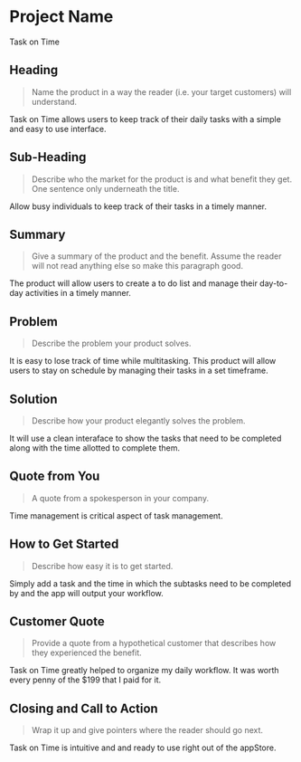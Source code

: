   # Project Name #
  Task on Time

<!-- 
> This material was originally posted [here](http://www.quora.com/What-is-Amazons-approach-to-product-development-and-product-management). It is reproduced here for posterities sake.

There is an approach called "working backwards" that is widely used at Amazon. They work backwards from the customer, rather than starting with an idea for a product and trying to bolt customers onto it. While working backwards can be applied to any specific product decision, using this approach is especially important when developing new products or features.

For new initiatives a product manager typically starts by writing an internal press release announcing the finished product. The target audience for the press release is the new/updated product's customers, which can be retail customers or internal users of a tool or technology. Internal press releases are centered around the customer problem, how current solutions (internal or external) fail, and how the new product will blow away existing solutions.

If the benefits listed don't sound very interesting or exciting to customers, then perhaps they're not (and shouldn't be built). Instead, the product manager should keep iterating on the press release until they've come up with benefits that actually sound like benefits. Iterating on a press release is a lot less expensive than iterating on the product itself (and quicker!).

If the press release is more than a page and a half, it is probably too long. Keep it simple. 3-4 sentences for most paragraphs. Cut out the fat. Don't make it into a spec. You can accompany the press release with a FAQ that answers all of the other business or execution questions so the press release can stay focused on what the customer gets. My rule of thumb is that if the press release is hard to write, then the product is probably going to suck. Keep working at it until the outline for each paragraph flows. 

Oh, and I also like to write press-releases in what I call "Oprah-speak" for mainstream consumer products. Imagine you're sitting on Oprah's couch and have just explained the product to her, and then you listen as she explains it to her audience. That's "Oprah-speak", not "Geek-speak".

Once the project moves into development, the press release can be used as a touchstone; a guiding light. The product team can ask themselves, "Are we building what is in the press release?" If they find they're spending time building things that aren't in the press release (overbuilding), they need to ask themselves why. This keeps product development focused on achieving the customer benefits and not building extraneous stuff that takes longer to build, takes resources to maintain, and doesn't provide real customer benefit (at least not enough to warrant inclusion in the press release).
 -->
 
## Heading ##
  > Name the product in a way the reader (i.e. your target customers) will understand. 
  
  Task on Time allows users to keep track of their daily tasks with a simple and easy to use interface.

## Sub-Heading ##
  > Describe who the market for the product is and what benefit they get. One sentence only underneath the title.
  
  Allow busy individuals to keep track of their tasks in a timely manner.

## Summary ##
  > Give a summary of the product and the benefit. Assume the reader will not read anything else so make this paragraph good.
  
  The product will allow users to create a to do list and manage their day-to-day activities in a timely manner.

## Problem ##
  > Describe the problem your product solves.
  
  It is easy to lose track of time while multitasking.  This product will allow users to stay on schedule by managing their tasks in a set timeframe.

## Solution ##
  > Describe how your product elegantly solves the problem.
  
  It will use a clean interaface to show the tasks that need to be completed along with the time allotted to complete them.

## Quote from You ##
  > A quote from a spokesperson in your company.
  
  Time management is critical aspect of task management.

## How to Get Started ##
  > Describe how easy it is to get started.
  
  Simply add a task and the time in which the subtasks need to be completed by and the app will output your workflow.

## Customer Quote ##
  > Provide a quote from a hypothetical customer that describes how they experienced the benefit.
  
  Task on Time greatly helped to organize my daily workflow.  It was worth every penny of the $199 that I paid for it.

## Closing and Call to Action ##
  > Wrap it up and give pointers where the reader should go next.
  
  Task on Time is intuitive and and ready to use right out of the appStore.


















